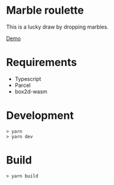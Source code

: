 # Marble roulette

This is a lucky draw by dropping marbles.

[Demo]( https://kbank-ux.github.io/roulette )

# Requirements

- Typescript
- Parcel
- box2d-wasm

# Development

```shell
> yarn
> yarn dev
```

# Build

```shell
> yarn build
```
